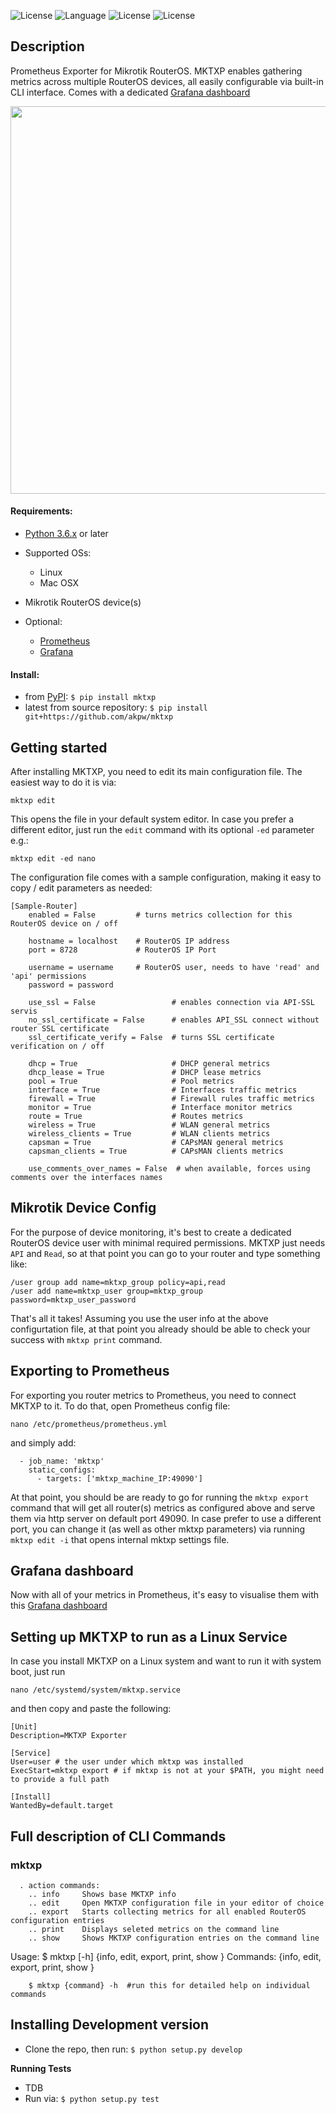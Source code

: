 
![License](https://img.shields.io/badge/License-GNU%20GPL-blue.svg)
![Language](https://img.shields.io/badge/python-v3.6-blue)
![License](https://img.shields.io/badge/mikrotik-routeros-orange)
![License](https://img.shields.io/badge/prometheus-exporter-blueviolet)


## Description
Prometheus Exporter for Mikrotik RouterOS. 
MKTXP enables gathering metrics across multiple RouterOS devices, all easily configurable via built-in CLI interface.
Comes with a dedicated [Grafana dashboard](https://grafana.com/grafana/dashboards/13679)

<img src="https://akpw-s3.s3.eu-central-1.amazonaws.com/mktxp_black.png" width="550" height="620">


#### Requirements:
- [Python 3.6.x](https://www.python.org/downloads/release/python-360/) or later

- Supported OSs:
   * Linux
   * Mac OSX

- Mikrotik RouterOS device(s)

- Optional: 
   * [Prometheus](https://prometheus.io/docs/prometheus/latest/installation/)
   * [Grafana](https://grafana.com/docs/grafana/latest/installation/)


#### Install:
- from [PyPI](https://pypi.org/project/mktxp/): `$ pip install mktxp`
- latest from source repository: `$ pip install git+https://github.com/akpw/mktxp`


## Getting started
After installing MKTXP, you need to edit its main configuration file. The easiest way to do it is via:
```
mktxp edit

```

This opens the file in your default system editor. In case you prefer a different editor, just run the ```edit``` command with its optional `-ed` parameter e.g.:
```
mktxp edit -ed nano

```

The configuration file comes with a sample configuration, making it easy to copy / edit parameters as needed:

```
[Sample-Router]
    enabled = False         # turns metrics collection for this RouterOS device on / off
    
    hostname = localhost    # RouterOS IP address
    port = 8728             # RouterOS IP Port
    
    username = username     # RouterOS user, needs to have 'read' and 'api' permissions
    password = password
    
    use_ssl = False                 # enables connection via API-SSL servis
    no_ssl_certificate = False      # enables API_SSL connect without router SSL certificate
    ssl_certificate_verify = False  # turns SSL certificate verification on / off   

    dhcp = True                     # DHCP general metrics
    dhcp_lease = True               # DHCP lease metrics
    pool = True                     # Pool metrics
    interface = True                # Interfaces traffic metrics
    firewall = True                 # Firewall rules traffic metrics
    monitor = True                  # Interface monitor metrics
    route = True                    # Routes metrics
    wireless = True                 # WLAN general metrics
    wireless_clients = True         # WLAN clients metrics
    capsman = True                  # CAPsMAN general metrics
    capsman_clients = True          # CAPsMAN clients metrics

    use_comments_over_names = False  # when available, forces using comments over the interfaces names 
```

## Mikrotik Device Config
For the purpose of device monitoring, it's best to create a dedicated RouterOS device user with minimal required permissions. MKTXP just needs ```API``` and ```Read```, so at that point you can go to your router and type something like:
```
/user group add name=mktxp_group policy=api,read
/user add name=mktxp_user group=mktxp_group password=mktxp_user_password
```
That's all it takes! Assuming you use the user info at the above configurtation file, at that point you already should be able to check your success with ```mktxp print``` command.


## Exporting to Prometheus
For exporting you router metrics to Prometheus, you need to connect MKTXP to it. To do that, open Prometheus config file: 
```
nano /etc/prometheus/prometheus.yml
```

and simply add:

```
  - job_name: 'mktxp'
    static_configs:
      - targets: ['mktxp_machine_IP:49090']

```

At that point, you should be are ready to go for running the `mktxp export` command that will get all router(s) metrics as configured above and serve them via http server on default port 49090. In case prefer to use a different port, you can change it (as well as other mktxp parameters) via running ```mktxp edit -i``` that opens internal mktxp settings file.

## Grafana dashboard
Now with all of your metrics in Prometheus, it's easy to visualise them with this [Grafana dashboard](https://grafana.com/grafana/dashboards/13679)


## Setting up MKTXP to run as a Linux Service
In case you install MKTXP on a Linux system and want to run it with system boot, just run

```
nano /etc/systemd/system/mktxp.service

```

and then copy and paste the following:

```
[Unit]
Description=MKTXP Exporter

[Service]
User=user # the user under which mktxp was installed
ExecStart=mktxp export # if mktxp is not at your $PATH, you might need to provide a full path

[Install]
WantedBy=default.target

```


## Full description of CLI Commands
### mktxp
      . action commands:
        .. info     Shows base MKTXP info
        .. edit     Open MKTXP configuration file in your editor of choice        
        .. export   Starts collecting metrics for all enabled RouterOS configuration entries
        .. print    Displays seleted metrics on the command line
        .. show   	Shows MKTXP configuration entries on the command line


Usage: $ mktxp [-h]
        {info, edit, export, print, show }
Commands:
  {info, edit, export, print, show }

        $ mktxp {command} -h  #run this for detailed help on individual commands



## Installing Development version
- Clone the repo, then run: `$ python setup.py develop`


**Running Tests**
- TDB
- Run via: `$ python setup.py test`



